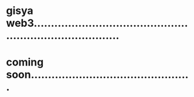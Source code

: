 # gisya web3..............................................................................
# coming soon...............................................
